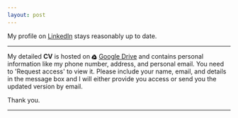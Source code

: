 ```yaml
---
layout: post
---
```


My profile on [LinkedIn](https://www.linkedin.com/in/debanik09/) stays reasonably up to date.

<hr>

My detailed **CV** is hosted on <img src="/google-drive.svg" width="12" height="12" style="vertical-align:middle" vspace="0.5"> [Google Drive](https://drive.google.com/file/d/1QQIBNrXcqWErhVVuaSv7YBZbhI8nhDNh/view?usp=sharing) and contains personal information like my phone number, address, and personal email. You need to 'Request access' to view it. Please include your name, email, and details in the message box and I will either provide you access or send you the updated version by email.


Thank you.
         
<hr>

